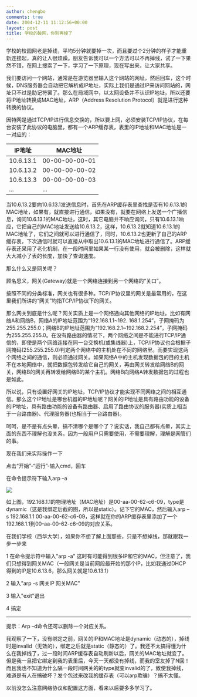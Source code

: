 ```yaml
---
author: chengbo
comments: true
date: 2004-12-11 11:12:56+00:00
layout: post
title: 学校的破网，你别再掉了
---
```



学校的校园网老是掉线，平均5分钟就要掉一次，而且要过个2分钟的样子才能重新连接起，真的让人很烦躁。朋友告诉我可以一个方法可以不再掉线，试了一下果然不错，在网上搜索了一下，学习了一下原理，现在写出来，让大家共享。

我们要访问一个网站，通常是在游览器里输入这个网站的网址，然后回车，这个时候，DNS服务器会自动把它解析成IP地址，实际上我们是通过IP来访问网站的，网址只不过是助记符罢了。那么在局域网中，以太网设备并不认识IP地址，所以还要将IP地址转换成MAC地址，ARP（Address Resolution Protocol）就是进行这种转换的协议。

因特网是通过TCP/IP进行信息交换的，所以要上网，必须安装TCP/IP协议，在每台安装了此协议的电脑里，都有一个ARP缓存表，表里的IP地址和MAC地址是一一对应的：

| IP地址      | MAC地址          |
| ----------| -------------- |
| 10.6.13.1 | 00-00-00-00-01 |
| 10.6.13.2 | 00-00-00-00-02 |
| 10.6.13.3 | 00-00-00-00-03 |
| ...       | ...            |

当10.6.13.2要向10.6.13.1发送信息时，首先在ARP缓存表里查找是否有10.6.13.1的MAC地址，如果有，就直接进行通信，如果没有，就要在网络上发送一个广播信息，询问10.6.13.1的MAC地址，这时，其它电脑并不响应询问，只有10.6.13.1响应，它把自己的MAC地址发送给10.6.13.2，这样，10.6.13.2就知道10.6.13.1的MAC地址了，它们之间就可以进行通信了，同时，10.6.13.2也更新了自己的ARP缓存表，下次通信时就可以直接从中取出10.6.13.1的MAC地址进行通信了。ARP缓存表还采用了老化机制，在一段时间里如果某一行没有使用，就会被删除，这样就大大减小了表的长度，加快了查询速度。

那么什么又是网关呢？

顾名思义，网关(Gateway)就是一个网络连接到另一个网络的“关口”。

按照不同的分类标准，网关也有很多种。TCP/IP协议里的网关是最常用的，在这里我们所讲的“网关”均指TCP/IP协议下的网关。

那么网关到底是什么呢？网关实质上是一个网络通向其他网络的IP地址。比如有网络A和网络B，网络A的IP地址范围为“192.168.1.1~192. 168.1.254”，子网掩码为255.255.255.0；网络B的IP地址范围为“192.168.2.1~192.168.2.254”，子网掩码为255.255.255.0。在没有路由器的情况下，两个网络之间是不能进行TCP/IP通信的，即使是两个网络连接在同一台交换机(或集线器)上，TCP/IP协议也会根据子网掩码(255.255.255.0)判定两个网络中的主机处在不同的网络里。而要实现这两个网络之间的通信，则必须通过网关。如果网络A中的主机发现数据包的目的主机不在本地网络中，就把数据包转发给它自己的网关，再由网关转发给网络B的网关，网络B的网关再转发给网络B的某个主机。网络B向网络A转发数据包的过程也是如此。

所以说，只有设置好网关的IP地址，TCP/IP协议才能实现不同网络之间的相互通信。那么这个IP地址是哪台机器的IP地址呢？网关的IP地址是具有路由功能的设备的IP地址，具有路由功能的设备有路由器、启用了路由协议的服务器(实质上相当于一台路由器)、代理服务器(也相当于一台路由器)。

呵呵，是不是有点头晕，搞不清哪个是哪个了？说实话，我自己都有点晕，其实上面的东西不理解也没关系，因为一般用户只需要使用，不需要理解，理解是网管们的事。

现在我们来实际操作一下

点击“开始”-“运行”-输入cmd，回车

在命令提示符下输入arp –a

![](http://www.pconline.com.cn/pcedu/soft/lan/jywrm/10306/pic/030605zw_02.jpg)

如上图，192.168.1.1的物理地址（MAC地址）是00-aa-00-62-c6-09，type是dynamic（这是我绑定后截的图，所以是static）。记下它的MAC，然后输入arp –s 192.168.1.1 00-aa-00-62-c6-09，这样就在你的ARP缓存表里添加了一个192.168.1.1到00-aa-00-62-c6-09的对应关系。

在我们学校（西华大学），如果你不想了解上面那些，只是不想掉线，那就跟我一步一步来

1 在命令提示符中输入"arp -a" 这时有可能得到很多IP和它的MAC，但注意了，我们只想得到网关MAC（一般网关是当前网段最开始的那个IP，比如我通过DHCP得到的IP是10.6.13.6，那么网关就是10.6.13.1）

2 输入"arp -s 网关IP 网关MAC"

3 输入"exit"退出

4 搞定

---------------------

提示：Arp –d命令还可以删除一个对应关系。

我观察了一下，没有绑定之前，网关的IP和MAC地址是dynamic（动态的），掉线时是invalid（无效的），绑定之后就是static（静态的）了。我还不太搞得懂为什么在我掉线了，过一段时间ARP缓存表自动刷新以后，网关的MAC地址就变了。但是我一旦把它绑定到我的表里后，今天一天都没有掉线，而我的室友掉了N回！而且我也不知道为什么隔一段时间网关的的type就变invalid的了，致使我掉线，难道是有人在搞破坏？发个包过来改我的缓存表（可以arp欺骗）？搞不太懂。

以前没怎么注意网络协议和配置这方面，看来以后要多多学习了。
